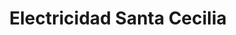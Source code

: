---
title: "Electricidad Santa Cecilia"
url: /sevilla/electricidad-santa-cecilia/
shop: comercio
---